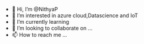 - 👋 Hi, I’m @NithyaP
- 👀 I’m interested in azure cloud,Datascience and IoT
- 🌱 I’m currently learning 
- 💞️ I’m looking to collaborate on ...
- 📫 How to reach me ...

<!---
NithyaP/NithyaP is a ✨ special ✨ repository because its `README.md` (this file) appears on your GitHub profile.
You can click the Preview link to take a look at your changes.
--->
